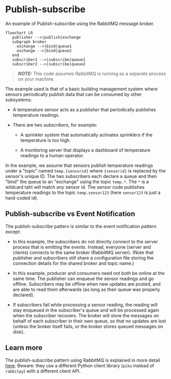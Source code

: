 # Publish-subscribe

An example of Publish-subscribe using the RabbitMQ message broker.

```mermaid
flowchart LR
   publisher -->|publish|exchange
   subgraph broker
     exchange -->|bind|queue1
     exchange -->|bind|queue2
   end
   subscriber1 -->|subscribe|queue1
   subscriber2 -->|subscribe|queue2
```

> **_NOTE:_** This code assumes RabbitMQ is running as a separate process on your machine.

The example used is that of a basic building management system where sensors periodically publish data that can be consumed by other subsystems:

  * A temperature sensor acts as a *publisher* that periodically publishes temperature readings.

  * There are two *subscribers*, for example:
  
    * A sprinkler system that automatically activates sprinklers if the temperature is too high.
    
    * A monitoring server that displays a dashboard of temperature readings to a human operator.

In the example, we assume that sensors publish temperature readings under a "topic" named `temp.{sensorid}` where `{sensorid}` is replaced by the sensor's unique ID. The two subscribers each declare a queue and then "bind" the queue to an "exchange" using the topic `temp.*`. The `*` is a wildcard taht will match *any* sensor id. The sensor code publishes temperature readings to the topic `temp.sensor123` (here `sensor123` is just a hard-coded id).

## Publish-subscribe vs Event Notification

The publish-subscribe pattern is similar to the event notification pattern except:

  * In this example, the subscribers do not directly connect to the server process that is emitting the events. Instead, everyone (server and clients) connects to the same broker (RabbitMQ server). (Note that publisher and subscribers still share a configuration file storing the connection details for the shared broker and topic name.)
  
  * In this example, producer and consumers need not both be online at the same time. The publisher can enqueue the sensor readings and go offline. Subscribers may be offline when new updates are posted, and are able to read them afterwards (as long as their queue was properly declared).
  
  * If subscribers fail while processing a sensor reading, the reading will stay enqueued in the subscriber's queue and will be processed again when the subscriber recovers. The broker will store the messages on behalf of each subscriber in their own queue, so that no updates are lost (unless the broker itself fails, or the broker stores queued messages on disk).

## Learn more

The publish-subscribe pattern using RabbitMQ is explained in more detail [here](https://www.rabbitmq.com/tutorials/tutorial-three-python.html). Beware: they use a different Python client library (`pika` instead of `rabbitpy`) with a different client API.